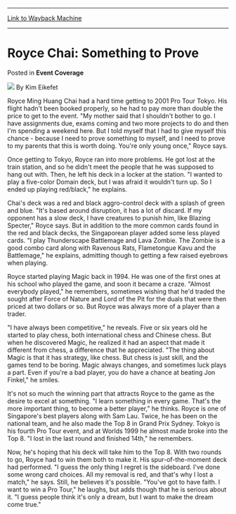 
---
[Link to Wayback Machine](https://web.archive.org/web/20220128100244/https://magic.wizards.com/en/articles/archive/event-coverage/royce-chai-something-prove-2000-01-01)

[_metadata_:author]:- "Kim Eikefet"
[_metadata_:description]:- "Royce Ming Huang Chai had a hard time getting to 2001 Pro Tour Tokyo. His flight hadn't been booked properly, so he had to pay more than double the price to get to the event. `My mother said that I shouldn't bother to go. I have assignments due, exams coming and two more projects to do and then I'm spending a weekend here. But I told myself that I had to give myself this"
[_metadata_:generator]:- "Drupal 7 (http://drupal.org)"
[_metadata_:node]:- "763371"
[_metadata_:publish_date]:- "2000-01-01"
[_metadata_:source]:- "div-main-content"
[_metadata_:title]:- "Royce Chai: Something to Prove"
[_metadata_:wayback_capture_timestamp]:- "2022-01-28 10:02:44"
[_metadata_:wayback_raw_url]:- "https://web.archive.org/web/20220128100244id_/https://magic.wizards.com/en/articles/archive/event-coverage/royce-chai-something-prove-2000-01-01"
[_metadata_:wayback_url]:- "https://magic.wizards.com/en/articles/archive/event-coverage/royce-chai-something-prove-2000-01-01"
---


Royce Chai: Something to Prove
==============================



 Posted in **Event Coverage**







![](https://media.magic.wizards.com/styles/auth_small/public/generic-avatar-150_232.png)
By Kim Eikefet











Royce Ming Huang Chai had a hard time getting to 2001 Pro Tour Tokyo. His flight hadn't been booked properly, so he had to pay more than double the price to get to the event. "My mother said that I shouldn't bother to go. I have assignments due, exams coming and two more projects to do and then I'm spending a weekend here. But I told myself that I had to give myself this chance - because I need to prove something to myself, and I need to prove to my parents that this is worth doing. You're only young once," Royce says.


Once getting to Tokyo, Royce ran into more problems. He got lost at the train station, and so he didn't meet the people that he was supposed to hang out with. Then, he left his deck in a locker at the station. "I wanted to play a five-color Domain deck, but I was afraid it wouldn't turn up. So I ended up playing red/black," he explains.


Chai's deck was a red and black aggro-control deck with a splash of green and blue. "It's based around disruption, it has a lot of discard. If my opponent has a slow deck, I have creatures to punish him, like Blazing Specter," Royce says. But in addition to the more common cards found in the red and black decks, the Singaporean player added some less played cards. "I play Thunderscape Battlemage and Lava Zombie. The Zombie is a good combo card along with Ravenous Rats, Flametongue Kavu and the Battlemage," he explains, admitting though to getting a few raised eyebrows when playing.


Royce started playing Magic back in 1994. He was one of the first ones at his school who played the game, and soon it became a craze. "Almost everybody played," he remembers, sometimes wishing that he'd traded the sought after Force of Nature and Lord of the Pit for the duals that were then priced at two dollars or so. But Royce was always more of a player than a trader.


"I have always been competitive," he reveals. Five or six years old he started to play chess, both international chess and Chinese chess. But when he discovered Magic, he realized it had an aspect that made it different from chess, a difference that he appreciated. "The thing about Magic is that it has strategy, like chess. But chess is just skill, and the games tend to be boring. Magic always changes, and sometimes luck plays a part. Even if you're a bad player, you do have a chance at beating Jon Finkel," he smiles.


It's not so much the winning part that attracts Royce to the game as the desire to excel at something. "I learn something in every game. That's the more important thing, to become a better player," he thinks. Royce is one of Singapore's best players along with Sam Lau. Twice, he has been on the national team, and he also made the Top 8 in Grand Prix Sydney. Tokyo is his fourth Pro Tour event, and at Worlds 1999 he almost made broke into the Top 8. "I lost in the last round and finished 14th," he remembers.


Now, he's hoping that his deck will take him to the Top 8. With two rounds to go, Royce had to win them both to make it. His spur-of-the-moment deck had performed. "I guess the only thing I regret is the sideboard. I've done some wrong card choices. All my removal is red, and that's why I lost a match," he says. Still, he believes it's possible. "You've got to have faith. I want to win a Pro Tour," he laughs, but adds though that he is serious about it. "I guess people think it's only a dream, but I want to make the dream come true." 







